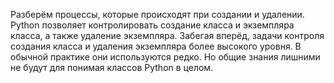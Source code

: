 Разберём процессы, которые происходят при создании и удалении. Python
позволяет контролировать создание класса и экземпляра класса, а также удаление
экземпляра. Забегая вперёд, задачи контроля создания класса и удаления
экземпляра более высокого уровня. В обычной практике они используются редко.
Но общие знания лишними не будут для понимая классов Python в целом.
